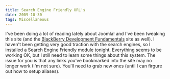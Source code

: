 ```yaml
---
title: Search Engine Friendly URL's
date: 2009-10-30
tags: Miscellaneous
---
```


I've been doing a lot of reading lately about Joomla! and I've been tweaking this site (and the [BlackBerry Development Fundamentals](http://www.bbdevfundamentals.com) site as well). I haven't been getting very good traction with the search engines, so I installed a Search Engine Friendly module tonight. Everything seems to be working OK, but I still need to learn some things about this system. The issue for you is that any links you've bookmarked into the site may no longer work (I'm not sure). You'll need to grab new ones (until I can firgure out how to setup aliases).